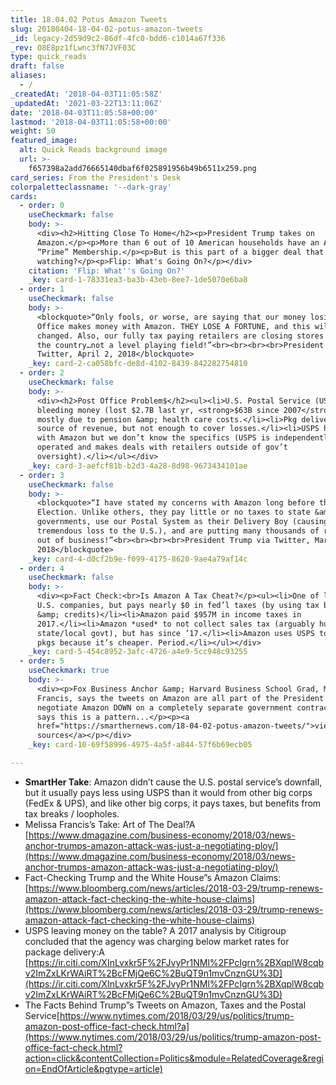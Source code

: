 ```yaml
---
title: 18.04.02 Potus Amazon Tweets
slug: 20180404-18-04-02-potus-amazon-tweets
_id: legacy-2d59d9c2-86df-4fc0-bdd6-c1014a67f336
_rev: O8E8pz1fLwnc3fN7JVF03C
type: quick_reads
draft: false
aliases:
  - /
_createdAt: '2018-04-03T11:05:58Z'
_updatedAt: '2021-03-22T13:11:06Z'
date: '2018-04-03T11:05:58+00:00'
lastmod: '2018-04-03T11:05:58+00:00'
weight: 50
featured_image:
  alt: Quick Reads background image
  url: >-
    f657398a2add76665140dbaf6f025891956b49b6511x259.png
card_series: From the President's Desk
colorpaletteclassname: '--dark-gray'
cards:
  - order: 0
    useCheckmark: false
    body: >-
      <div><h2>Hitting Close To Home</h2><p>President Trump takes on
      Amazon.</p><p>More than 6 out of 10 American households have an Amazon
      “Prime” Membership.</p><p>But is this part of a bigger deal that no one is
      watching?</p><p>Flip: What's Going On?</p></div>
    citation: 'Flip: What''s Going On?'
    _key: card-1-78331ea3-ba3b-43eb-8ee7-1de5070e6ba8
  - order: 1
    useCheckmark: false
    body: >-
      <blockquote>“Only fools, or worse, are saying that our money losing Post
      Office makes money with Amazon. THEY LOSE A FORTUNE, and this will be
      changed. Also, our fully tax paying retailers are closing stores all over
      the country…not a level playing field!”<br><br><br><br>President Trump via
      Twitter, April 2, 2018</blockquote>
    _key: card-2-ca058bfc-de8d-4102-8439-842282754810
  - order: 2
    useCheckmark: false
    body: >-
      <div><h2>Post Office Problem$</h2><ul><li>U.S. Postal Service (USPS) is
      bleeding money (lost $2.7B last yr, <strong>$63B since 2007</strong>),
      mostly due to pension &amp; health care costs.</li><li>Pkg delivery a
      source of revenue, but not enough to cover losses.</li><li>USPS has “deal”
      with Amazon but we don’t know the specifics (USPS is independently
      operated and makes deals with retailers outside of gov’t
      oversight).</li></ul></div>
    _key: card-3-aefcf81b-b2d3-4a28-8d98-9673434101ae
  - order: 3
    useCheckmark: false
    body: >-
      <blockquote>“I have stated my concerns with Amazon long before the
      Election. Unlike others, they pay little or no taxes to state &amp; local
      governments, use our Postal System as their Delivery Boy (causing
      tremendous loss to the U.S.), and are putting many thousands of retailers
      out of business!”<br><br><br><br>President Trump via Twitter, March 29,
      2018</blockquote>
    _key: card-4-d0cf2b9e-f099-4175-8620-9ae4a79af14c
  - order: 4
    useCheckmark: false
    body: >-
      <div><p>Fact Check:<br>Is Amazon A Tax Cheat?</p><ul><li>One of largest
      U.S. companies, but pays nearly $0 in fed’l taxes (by using tax breaks
      &amp; credits)</li><li>Amazon paid $957M in income taxes in
      2017.</li><li>Amazon *used* to not collect sales tax (arguably hurting
      state/local govt), but has since ’17.</li><li>Amazon uses USPS to deliver
      pkgs because it’s cheaper. Period.</li></ul></div>
    _key: card-5-454c8952-3afc-4726-a4e9-5cc948c93255
  - order: 5
    useCheckmark: true
    body: >-
      <div><p>Fox Business Anchor &amp; Harvard Business School Grad, Melissa
      Francis, says the tweets on Amazon are all part of the President's plan to
      negotiate Amazon DOWN on a completely separate government contract. She
      says this is a pattern...</p><p><a
      href="https://smarthernews.com/18-04-02-potus-amazon-tweets/">view
      sources</a></p></div>
    _key: card-10-69f58996-4975-4a5f-a844-57f6b69ecb05

---
```

* **SmartHer Take**: Amazon didn’t cause the U.S. postal service’s downfall, but it usually pays less using USPS than it would from other big corps (FedEx & UPS), and like other big corps, it pays taxes, but benefits from tax breaks / loopholes.
* Melissa Francis’s Take: Art of The Deal?A [https://www.dmagazine.com/business-economy/2018/03/news-anchor-trumps-amazon-attack-was-just-a-negotiating-ploy/](https://www.dmagazine.com/business-economy/2018/03/news-anchor-trumps-amazon-attack-was-just-a-negotiating-ploy/)
* Fact-Checking Trump and the White House”s Amazon Claims: [https://www.bloomberg.com/news/articles/2018-03-29/trump-renews-amazon-attack-fact-checking-the-white-house-claims](https://www.bloomberg.com/news/articles/2018-03-29/trump-renews-amazon-attack-fact-checking-the-white-house-claims)
* USPS leaving money on the table? A 2017 analysis by Citigroup concluded that the agency was charging below market rates for package delivery:A [https://ir.citi.com/XInLvxkr5F%2FJvyPr1NMl%2FPcIgrn%2BXqplW8cqbv2ImZxLKrWAiRT%2BcFMjQe6C%2BuQT9n1mvCnznGU%3D](https://ir.citi.com/XInLvxkr5F%2FJvyPr1NMl%2FPcIgrn%2BXqplW8cqbv2ImZxLKrWAiRT%2BcFMjQe6C%2BuQT9n1mvCnznGU%3D)
* The Facts Behind Trump”s Tweets on Amazon, Taxes and the Postal Service[https://www.nytimes.com/2018/03/29/us/politics/trump-amazon-post-office-fact-check.html?a](https://www.nytimes.com/2018/03/29/us/politics/trump-amazon-post-office-fact-check.html?action=click&contentCollection=Politics&module=RelatedCoverage&region=EndOfArticle&pgtype=article)